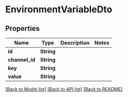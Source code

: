 # EnvironmentVariableDto

## Properties

Name | Type | Description | Notes
------------ | ------------- | ------------- | -------------
**id** | **String** |  | 
**channel_id** | **String** |  | 
**key** | **String** |  | 
**value** | **String** |  | 

[[Back to Model list]](../README.md#documentation-for-models) [[Back to API list]](../README.md#documentation-for-api-endpoints) [[Back to README]](../README.md)


